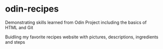 # odin-recipes

Demonstrating skills learned from Odin Project including the basics of HTML and Git

Buidling my favorite recipes website with pictures, descriptions, ingredients and steps